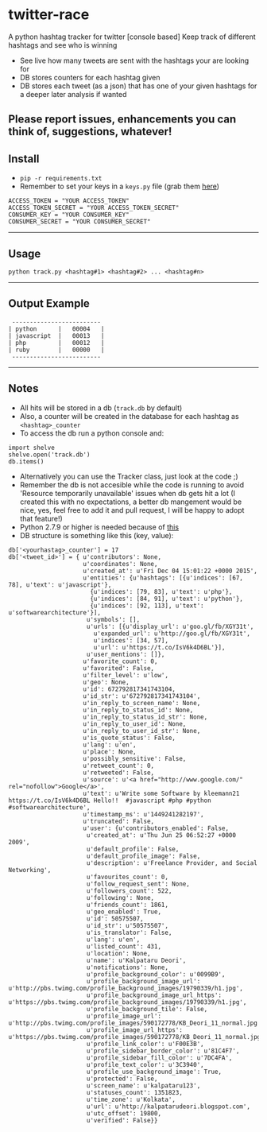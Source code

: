 # twitter-race
A python hashtag tracker for twitter [console based]
Keep track of different hashtags and see who is winning

* See live how many tweets are sent with the hashtags your are looking for
* DB stores counters for each hashtag given
* DB stores each tweet (as a json) that has one of your given hashtags for a deeper later analysis if wanted

 Please report issues, enhancements you can think of, suggestions, whatever!
------------

## Install

* `pip -r requirements.txt`
* Remember to set your keys in a `keys.py` file (grab them [here](https://apps.twitter.com/))
```
ACCESS_TOKEN = "YOUR ACCESS_TOKEN"
ACCESS_TOKEN_SECRET = "YOUR ACCESS_TOKEN_SECRET"
CONSUMER_KEY = "YOUR CONSUMER_KEY"
CONSUMER_SECRET = "YOUR CONSUMER_SECRET"
```

------------

## Usage
`python track.py <hashtag#1> <hashtag#2> ... <hashtag#n>`

------------

## Output Example
```
 -------------------------
| python      |   00004   |
| javascript  |   00013   |
| php         |   00012   |
| ruby        |   00000   |
 -------------------------
```

------------

## Notes
* All hits will be stored in a db (`track.db` by default)
* Also, a counter will be created in the database for each hashtag as `<hashtag>_counter`
* To access the db run a python console and:
```
import shelve
shelve.open('track.db')
db.items()
```
* Alternatively you can use the Tracker class, just look at the code ;)
* Remember the db is not accesible while the code is running to avoid 'Resource temporarily unavailable' issues when db gets hit a lot (I created this with no expectations, a better db mangement would be nice, yes, feel free to add it and pull request, I will be happy to adopt that feature!)
* Python 2.7.9 or higher is needed because of [this](https://urllib3.readthedocs.org/en/latest/security.html#insecureplatformwarning)
* DB structure is something like this (key, value):
```
db['<yourhastag>_counter'] = 17
db['<tweet_id>'] = { u'contributors': None,
                     u'coordinates': None,
                     u'created_at': u'Fri Dec 04 15:01:22 +0000 2015',
                     u'entities': {u'hashtags': [{u'indices': [67, 78], u'text': u'javascript'},
                       {u'indices': [79, 83], u'text': u'php'},
                       {u'indices': [84, 91], u'text': u'python'},
                       {u'indices': [92, 113], u'text': u'softwarearchitecture'}],
                      u'symbols': [],
                      u'urls': [{u'display_url': u'goo.gl/fb/XGY31t',
                        u'expanded_url': u'http://goo.gl/fb/XGY31t',
                        u'indices': [34, 57],
                        u'url': u'https://t.co/IsV6k4D6BL'}],
                      u'user_mentions': []},
                     u'favorite_count': 0,
                     u'favorited': False,
                     u'filter_level': u'low',
                     u'geo': None,
                     u'id': 672792817341743104,
                     u'id_str': u'672792817341743104',
                     u'in_reply_to_screen_name': None,
                     u'in_reply_to_status_id': None,
                     u'in_reply_to_status_id_str': None,
                     u'in_reply_to_user_id': None,
                     u'in_reply_to_user_id_str': None,
                     u'is_quote_status': False,
                     u'lang': u'en',
                     u'place': None,
                     u'possibly_sensitive': False,
                     u'retweet_count': 0,
                     u'retweeted': False,
                     u'source': u'<a href="http://www.google.com/" rel="nofollow">Google</a>',
                     u'text': u'Write some Software by kleemann21 https://t.co/IsV6k4D6BL Hello!!  #javascript #php #python #softwarearchitecture',
                     u'timestamp_ms': u'1449241282197',
                     u'truncated': False,
                     u'user': {u'contributors_enabled': False,
                      u'created_at': u'Thu Jun 25 06:52:27 +0000 2009',
                      u'default_profile': False,
                      u'default_profile_image': False,
                      u'description': u'Freelance Provider, and Social Networking',
                      u'favourites_count': 0,
                      u'follow_request_sent': None,
                      u'followers_count': 522,
                      u'following': None,
                      u'friends_count': 1861,
                      u'geo_enabled': True,
                      u'id': 50575507,
                      u'id_str': u'50575507',
                      u'is_translator': False,
                      u'lang': u'en',
                      u'listed_count': 431,
                      u'location': None,
                      u'name': u'Kalpataru Deori',
                      u'notifications': None,
                      u'profile_background_color': u'0099B9',
                      u'profile_background_image_url': u'http://pbs.twimg.com/profile_background_images/19790339/h1.jpg',
                      u'profile_background_image_url_https': u'https://pbs.twimg.com/profile_background_images/19790339/h1.jpg',
                      u'profile_background_tile': False,
                      u'profile_image_url': u'http://pbs.twimg.com/profile_images/590172778/KB_Deori_11_normal.jpg',
                      u'profile_image_url_https': u'https://pbs.twimg.com/profile_images/590172778/KB_Deori_11_normal.jpg',
                      u'profile_link_color': u'F00E3B',
                      u'profile_sidebar_border_color': u'81C4F7',
                      u'profile_sidebar_fill_color': u'7DC4FA',
                      u'profile_text_color': u'3C3940',
                      u'profile_use_background_image': True,
                      u'protected': False,
                      u'screen_name': u'kalpataru123',
                      u'statuses_count': 1351823,
                      u'time_zone': u'Kolkata',
                      u'url': u'http://kalpatarudeori.blogspot.com',
                      u'utc_offset': 19800,
                      u'verified': False}}
```
